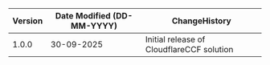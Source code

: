  **Version** | **Date Modified (DD-MM-YYYY)**| **ChangeHistory**                                                                         |
|------------|-------------------------------|-------------------------------------------------------------------------------------------|
| 1.0.0      | 30-09-2025                    | Initial release of CloudflareCCF solution                                                 |

